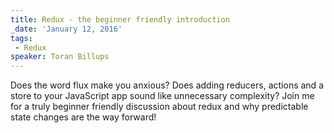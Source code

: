 ```yaml
---
title: Redux - the beginner friendly introduction
_date: 'January 12, 2016'
tags:
 - Redux
speaker: Toran Billups
---
```


Does the word flux make you anxious? Does adding reducers, actions and a store
to your JavaScript app sound like unnecessary complexity? Join me for a truly
beginner friendly discussion about redux and why predictable state changes are
the way forward!
